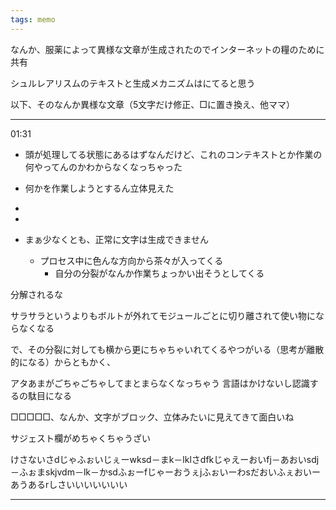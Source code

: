 ```yaml
---
tags: memo
---
```


なんか、服薬によって異様な文章が生成されたのでインターネットの糧のために共有

シュルレアリスムのテキストと生成メカニズムはにてると思う

以下、そのなんか異様な文章（5文字だけ修正、□に置き換え、他ママ）
<hr>


01:31
- 頭が処理してる状態にあるはずなんだけど、これのコンテキストとか作業の何やってんのかわからなくなっちゃった

- 何かを作業しようとするん立体見えた
- 
- 
- まぁ少なくとも、正常に文字は生成できません
	- プロセス中に色んな方向から茶々が入ってくる
		- 自分の分裂がなんか作業ちょっかい出そうとしてくる


分解されるな

サラサラというよりもボルトが外れてモジュールごとに切り離されて使い物にならなくなる

で、その分裂に対しても横から更にちゃちゃいれてくるやつがいる（思考が離散的になる）からともかく、

アタあまがごちゃごちゃしてまとまらなくなっちゃう
言語はかけないし認識するの駄目になる

□□□□□、なんか、文字がブロック、立体みたいに見えてきて面白いね

サジェスト欄がめちゃくちゃうざい

けさないさdじゃふぉいじぇーwksd－まk－lklさdfkじゃえーおいfj－あおいsdj－ふぉまskjvdm－lk－かsdふぉーfじゃーおうぇjふぉいーわsだおいふぇおいーあうあるrしさいいいいいいい

<hr>
